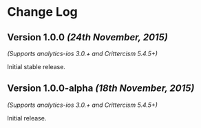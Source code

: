 Change Log
==========

Version 1.0.0 *(24th November, 2015)*
-------------------------------------------
*(Supports analytics-ios 3.0.+ and Crittercism 5.4.5+)*

Initial stable release.


Version 1.0.0-alpha *(18th November, 2015)*
-------------------------------------------
*(Supports analytics-ios 3.0.+ and Crittercism 5.4.5+)*

Initial release.
